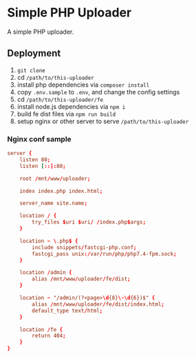 Simple PHP Uploader
========

A simple PHP uploader.


Deployment
--------

1. `git clone`
2. cd `/path/to/this-uploader`
3. install php dependencies via `composer install`
4. copy `.env.sample` to `.env`, and change the config settings
5. cd `/path/to/this-uploader/fe`
6. install node.js dependencies via `npm i`
7. build fe dist files via `npm run build`
8. setup nginx or other server to serve `/path/to/this-uploader`

### Nginx conf sample

```conf
server {
	listen 80;
	listen [::]:80;

	root /mnt/www/uploader;

	index index.php index.html;

	server_name site.name;

	location / {
		try_files $uri $uri/ /index.php$args;
	}

	location ~ \.php$ {
		include snippets/fastcgi-php.conf;
		fastcgi_pass unix:/var/run/php/php7.4-fpm.sock;
	}

	location /admin {
		alias /mnt/www/uploader/fe/dist;
	}

	location ~ "/admin/(?<page>\d{8}\-\d{6})$" {
		alias /mnt/www/uploader/fe/dist/index.html;
		default_type text/html;
	}

	location /fe {
		return 404;
	}
}
```
